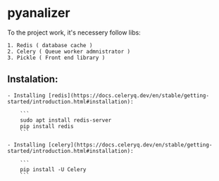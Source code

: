 # pyanalizer
To the project work, it's necessery follow libs:

    1. Redis ( database cache )
    2. Celery ( Queue worker admnistrator )
    3. Pickle ( Front end library )
    
## Instalation:

    - Installing [redis](https://docs.celeryq.dev/en/stable/getting-started/introduction.html#installation):
    
        ```
        sudo apt install redis-server
        pip install redis
        ```
        
    - Installing [celery](https://docs.celeryq.dev/en/stable/getting-started/introduction.html#installation):
    
        ```
        pip install -U Celery
        ```
